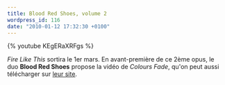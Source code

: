 ```yaml
---
title: Blood Red Shoes, volume 2
wordpress_id: 116
date: "2010-01-12 17:32:30 +0100"
---
```


{% youtube KEgERaXRFgs %}

_Fire Like This_ sortira le 1er mars. En avant-première de ce 2ème opus, le duo
**Blood Red Shoes** propose la vidéo de _Colours Fade_, qu'on peut aussi
télécharger sur [leur site][1].

[1]: https://www.bloodredshoes.co.uk/

